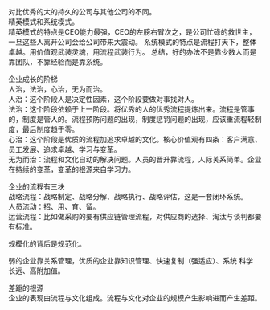 对比优秀的大的持久的公司与其他公司的不同。  
精英模式和系统模式。  
精英模式的特点是CEO能力最强，CEO的左膀右臂次之，是公司忙碌的救世主，一旦这些人离开公司会给公司带来大震动。
系统模式的特点是流程打天下，整体卓越。用价值观武装灵魂，用流程武装行为。
总结，好的办法不是靠少数人而是靠团队，不靠经验而是靠系统。  

企业成长的阶梯  
人治，法治，心治，无为而治。  
人治：这个阶段人是决定性因素，这个阶段要做对事找对人。  
法治：这个阶段依赖于上一阶段。将优秀的人的优秀流程提炼出来。流程是管事的，制度是管人的。流程预防问题的出现，制度惩罚问题的出现，应该重流程轻制度，最后制度趋于零。  
心治：这个阶段是优质的流程加追求卓越的文化。核心价值观有四条：客户满意、员工发展、追求卓越、学习与变革。  
无为而治：流程和文化自动的解决问题。人员的晋升靠流程，人际关系简单。企业在持续的变革，变革的根源来自学习力。  

企业的流程有三块  
战略流程：战略制定、战略分解、战略执行、战略评估，这是一套闭环系统。  
人员流动：招、用、育、留。  
运营流程：比如做采购的要有供应链管理流程，对供应商的选择、淘汰与谈判都要有标准。  

规模化的背后是规范化。  

弱的企业靠关系管理，优质的企业靠知识管理、快速复制（强适应）、系统 科学 长远、高附加值。  

差距的根源  
企业的表现由流程与文化组成。流程与文化对企业的规模产生影响进而产生差距。



